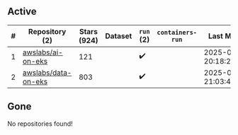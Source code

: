 ## Active
| # | Repository (2) | Stars (924) | Dataset | `run` (2) | `containers-run` | Last Modified |
| --- | --- | --- | --- | --- | --- | --- |
| 1 | [awslabs/ai-on-eks](https://github.com/awslabs/ai-on-eks) | 121 |  | :heavy_check_mark: |  | 2025-09-12 20:18:22+00:00 |
| 2 | [awslabs/data-on-eks](https://github.com/awslabs/data-on-eks) | 803 |  | :heavy_check_mark: |  | 2025-09-22 21:03:46+00:00 |

## Gone
No repositories found!
